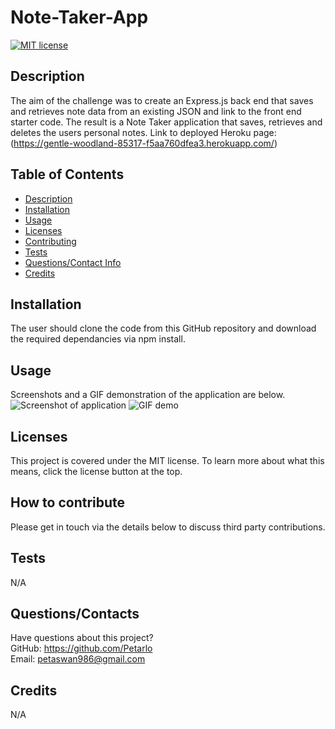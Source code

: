 # Note-Taker-App

  [![MIT license](https://img.shields.io/badge/license-MIT-blue.svg)](https://lbesson.mit-license.org/)

  ## Description
  The aim of the challenge was to create an Express.js back end that saves and retrieves note data from an existing JSON and link to the front end starter code. The result is a Note Taker application that saves, retrieves and deletes the users personal notes.
  Link to deployed Heroku page: (https://gentle-woodland-85317-f5aa760dfea3.herokuapp.com/)

  ## Table of Contents
  * [Description](#description)
  * [Installation](#installation)
  * [Usage](#usage)
  * [Licenses](#licenses)
  * [Contributing](#how-to-contribute)
  * [Tests](#tests)
  * [Questions/Contact Info](#questionscontacts)
  * [Credits](#credits)

  ## Installation
  The user should clone the code from this GitHub repository and download the required dependancies via npm install.

  ## Usage
  Screenshots and a GIF demonstration of the application are below. 
   ![Screenshot of application](./images/ApplicationScreenshot.png)
   ![GIF demo](./images/ApplicationGIF.gif)

  ## Licenses
  This project is covered under the MIT license.
  To learn more about what this means, click the license button at the top.

  ## How to contribute
  Please get in touch via the details below to discuss third party contributions.

  ## Tests
  N/A

  ## Questions/Contacts
  Have questions about this project?  
  GitHub: https://github.com/Petarlo  
  Email: petaswan986@gmail.com

  ## Credits
  N/A

